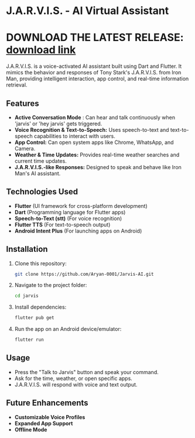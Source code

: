 # J.A.R.V.I.S. - AI Virtual Assistant

# DOWNLOAD THE LATEST RELEASE: [download link](https://github.com/Aryan-0001/Jarvis-AI/releases/download/jarvis_v1.3.0/app-release.apk)

J.A.R.V.I.S. is a voice-activated AI assistant built using Dart and Flutter. It mimics the behavior and responses of Tony Stark's J.A.R.V.I.S. from Iron Man, providing intelligent interaction, app control, and real-time information retrieval.
<br>

## Features

- **Active Conversation Mode** : Can hear and talk continuously when 'jarvis' or 'hey jarvis' gets triggered.
- **Voice Recognition & Text-to-Speech:** Uses speech-to-text and text-to-speech capabilities to interact with users.
- **App Control:** Can open system apps like Chrome, WhatsApp, and Camera.
- **Weather & Time Updates:** Provides real-time weather searches and current time updates.
- **J.A.R.V.I.S.-like Responses:** Designed to speak and behave like Iron Man's AI assistant.

## Technologies Used

- **Flutter** (UI framework for cross-platform development)
- **Dart** (Programming language for Flutter apps)
- **Speech-to-Text (stt)** (For voice recognition)
- **Flutter TTS** (For text-to-speech output)
- **Android Intent Plus** (For launching apps on Android)

## Installation

1. Clone this repository:
   ```sh
   git clone https://github.com/Aryan-0001/Jarvis-AI.git
   ```
2. Navigate to the project folder:
   ```sh
   cd jarvis
   ```
3. Install dependencies:
   ```sh
   flutter pub get
   ```
4. Run the app on an Android device/emulator:
   ```sh
   flutter run
   ```

## Usage

- Press the "Talk to Jarvis" button and speak your command.
- Ask for the time, weather, or open specific apps.
- J.A.R.V.I.S. will respond with voice and text output.

## Future Enhancements

- **Customizable Voice Profiles**
- **Expanded App Support**
- **Offline Mode**

##

